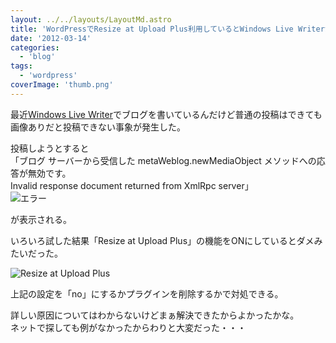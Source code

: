 ```yaml
---
layout: ../../layouts/LayoutMd.astro
title: 'WordPressでResize at Upload Plus利用しているとWindows Live Writerから画像をアップロードできない'
date: '2012-03-14'
categories:
  - 'blog'
tags:
  - 'wordpress'
coverImage: 'thumb.png'
---
```


最近[Windows Live Writer](http://explore.live.com/windows-live-essentials-other-programs?T1=t5)でブログを書いているんだけど普通の投稿はできても画像ありだと投稿できない事象が発生した。

投稿しようとすると  
「ブログ サーバーから受信した metaWeblog.newMediaObject メソッドへの応答が無効です。  
Invalid response document returned from XmlRpc server」  
![エラー](/archive/images/thumb.png 'エラー')

が表示される。

いろいろ試した結果「Resize at Upload Plus」の機能をONにしているとダメみたいだった。

![Resize at Upload Plus](/archive/images/Resize-at-Upload-Plus_thumb.png 'Resize at Upload Plus')

上記の設定を「no」にするかプラグインを削除するかで対処できる。

詳しい原因についてはわからないけどまぁ解決できたからよかったかな。  
ネットで探しても例がなかったからわりと大変だった・・・
